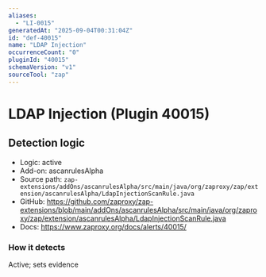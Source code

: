 ```yaml
---
aliases:
  - "LI-0015"
generatedAt: "2025-09-04T00:31:04Z"
id: "def-40015"
name: "LDAP Injection"
occurrenceCount: "0"
pluginId: "40015"
schemaVersion: "v1"
sourceTool: "zap"
---
```


# LDAP Injection (Plugin 40015)

## Detection logic

- Logic: active
- Add-on: ascanrulesAlpha
- Source path: `zap-extensions/addOns/ascanrulesAlpha/src/main/java/org/zaproxy/zap/extension/ascanrulesAlpha/LdapInjectionScanRule.java`
- GitHub: https://github.com/zaproxy/zap-extensions/blob/main/addOns/ascanrulesAlpha/src/main/java/org/zaproxy/zap/extension/ascanrulesAlpha/LdapInjectionScanRule.java
- Docs: https://www.zaproxy.org/docs/alerts/40015/

### How it detects

Active; sets evidence

